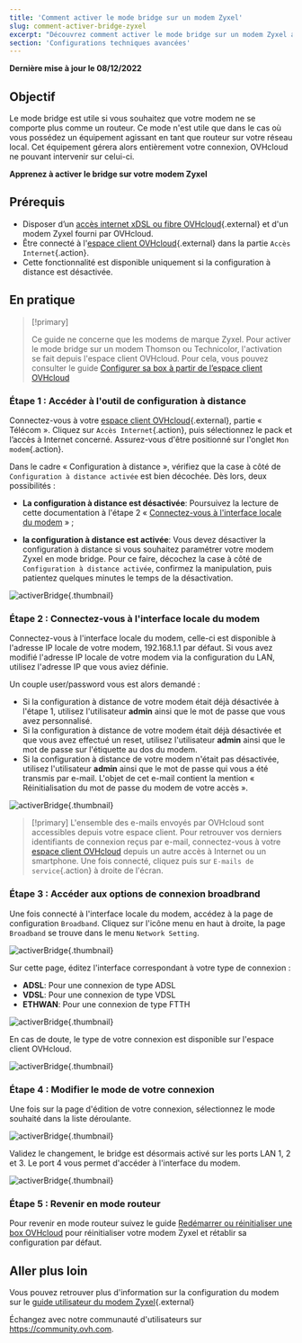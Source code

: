 ```yaml
---
title: 'Comment activer le mode bridge sur un modem Zyxel'
slug: comment-activer-bridge-zyxel
excerpt: "Découvrez comment activer le mode bridge sur un modem Zyxel afin d'utiliser votre propre routeur"
section: 'Configurations techniques avancées'
---
```


**Dernière mise à jour le 08/12/2022**

## Objectif

Le mode bridge est utile si vous souhaitez que votre modem ne se comporte plus comme un routeur. Ce mode n'est utile que dans le cas où vous possédez un équipement agissant en tant que routeur sur votre réseau local. Cet équipement gérera alors entièrement votre connexion, OVHcloud ne pouvant intervenir sur celui-ci.

**Apprenez à activer le bridge sur votre modem Zyxel**

## Prérequis

- Disposer d’un [accès internet xDSL ou fibre OVHcloud](https://www.ovhtelecom.fr/offre-internet/){.external} et d'un modem Zyxel fourni par OVHcloud.
- Être connecté à l'[espace client OVHcloud](https://www.ovhtelecom.fr/manager/#/){.external} dans la partie `Accès Internet`{.action}.
- Cette fonctionnalité est disponible uniquement si la configuration à distance est désactivée.

## En pratique

> [!primary]
>
> Ce guide ne concerne que les modems de marque Zyxel. Pour activer le mode bridge sur un modem Thomson ou Technicolor, l'activation se fait depuis l'espace client OVHcloud. Pour cela, vous pouvez consulter le guide [Configurer sa box à partir de l’espace client OVHcloud](../configuration_du_modem_a_partir_de_votre_espace_client/)
>

### Étape 1 : Accéder à l'outil de configuration à distance

Connectez-vous à votre [espace client OVHcloud](https://www.ovhtelecom.fr/manager/#/){.external}, partie « Télécom ». Cliquez sur `Accès Internet`{.action}, puis sélectionnez le pack et l’accès à Internet concerné. Assurez-vous d'être positionné sur l'onglet `Mon modem`{.action}.

Dans le cadre « Configuration à distance », vérifiez que la case à côté de `Configuration à distance activée` est bien décochée. Dès lors, deux possibilités :

- **La configuration à distance est désactivée**: Poursuivez la lecture de cette documentation à l'étape 2 « [Connectez-vous à l'interface locale du modem](./#etape-2-connectez-vous-a-linterface-locale-du-modem) » ;

- **la configuration à distance est activée**: Vous devez désactiver la configuration à distance si vous souhaitez paramétrer votre modem Zyxel en mode bridge. Pour ce faire, décochez la case à côté de `Configuration à distance activée`, confirmez la manipulation, puis patientez quelques minutes le temps de la désactivation.

![activerBridge](images/activerBridge-step1-2022.png){.thumbnail}

### Étape 2 : Connectez-vous à l'interface locale du modem

Connectez-vous à l'interface locale du modem, celle-ci est disponible à l'adresse IP locale de votre modem, 192.168.1.1 par défaut. Si vous avez modifié l'adresse IP locale de votre modem via la configuration du LAN, utilisez l'adresse IP que vous aviez définie.

Un couple user/password vous est alors demandé :

- Si la configuration à distance de votre modem était déjà désactivée à l'étape 1, utilisez l'utilisateur **admin** ainsi que le mot de passe que vous avez personnalisé.
- Si la configuration à distance de votre modem était déjà désactivée et que vous avez effectué un reset, utilisez l'utilisateur **admin** ainsi que le mot de passe sur l'étiquette au dos du modem.
- Si la configuration à distance de votre modem n'était pas désactivée, utilisez l'utilisateur **admin** ainsi que le mot de passe qui vous a été transmis par e-mail. L'objet de cet e-mail contient la mention « Réinitialisation du mot de passe du modem de votre accès ».

![activerBridge](images/activerBridge-step2.png){.thumbnail}

> [!primary]
> L'ensemble des e-mails envoyés par OVHcloud sont accessibles depuis votre espace client. Pour retrouver vos derniers identifiants de connexion reçus par e-mail, connectez-vous à votre [espace client OVHcloud](https://www.ovh.com/auth/?action=gotomanager&from=https://www.ovh.com/fr/&ovhSubsidiary=fr) depuis un autre accès à Internet ou un smartphone. Une fois connecté, cliquez puis sur `E-mails de service`{.action} à droite de l'écran.
>

### Étape 3 : Accéder aux options de connexion broadbrand

Une fois connecté à l'interface locale du modem, accédez à la page de configuration `Broadband`. Cliquez sur l'icône menu en haut à droite, la page `Broadband` se trouve dans le menu `Network Setting`.

![activerBridge](images/activerBridge-step3-1.png){.thumbnail}

Sur cette page, éditez l'interface correspondant à votre type de connexion :

- **ADSL**: Pour une connexion de type ADSL
- **VDSL**: Pour une connexion de type VDSL
- **ETHWAN**: Pour une connexion de type FTTH

![activerBridge](images/activerBridge-step3-2.png){.thumbnail}

En cas de doute, le type de votre connexion est disponible sur l'espace client OVHcloud.

![activerBridge](images/activerBridge-step3-3-2022.png){.thumbnail}

### Étape 4 : Modifier le mode de votre connexion

Une fois sur la page d'édition de votre connexion, sélectionnez le mode souhaité dans la liste déroulante.

![activerBridge](images/activerBridge-step4-1.png){.thumbnail}

Validez le changement, le bridge est désormais activé sur les ports LAN 1, 2 et 3. Le port 4 vous permet d'accéder à l'interface du modem.

![activerBridge](images/activerBridge-step4-2.png){.thumbnail}

### Étape 5 : Revenir en mode routeur

Pour revenir en mode routeur suivez le guide [Redémarrer ou réinitialiser une box OVHcloud](../redemarrer-reinitialiser-modem-adsl-ovh/#reinitialiser-votre-box-ovh_1) pour réinitialiser votre modem Zyxel et rétablir sa configuration par défaut.

## Aller plus loin

Vous pouvez retrouver plus d'information sur la configuration du modem sur le [guide utilisateur du modem Zyxel](http://files.isp.ovh.net/zyxel/VMG8825-T50K_V5.13_5.50-1.pdf){.external}

Échangez avec notre communauté d'utilisateurs sur <https://community.ovh.com>.
